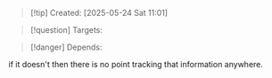 
>[!tip] Created: [2025-05-24 Sat 11:01]

>[!question] Targets: 

>[!danger] Depends: 

if it doesn't then there is no point tracking that information anywhere.